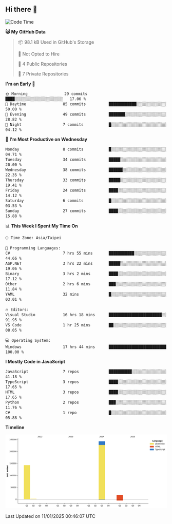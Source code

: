 ## Hi there 👋

<!--
**Latisha19/Latisha19** is a ✨ _special_ ✨ repository because its `README.md` (this file) appears on your GitHub profile.

Here are some ideas to get you started:

- 🔭 I’m currently working on ...
- 🌱 I’m currently learning ...
- 👯 I’m looking to collaborate on ...
- 🤔 I’m looking for help with ...
- 💬 Ask me about ...
- 📫 How to reach me: ...
- 😄 Pronouns: ...
- ⚡ Fun fact: ...
-->

<!--START_SECTION:waka-->
![Code Time](http://img.shields.io/badge/Code%20Time-1%2C287%20hrs%2058%20mins-blue)

**🐱 My GitHub Data** 

> 📦 98.1 kB Used in GitHub's Storage 
 > 
> 🚫 Not Opted to Hire
 > 
> 📜 4 Public Repositories 
 > 
> 🔑 7 Private Repositories 
 > 
**I'm an Early 🐤** 

```text
🌞 Morning                29 commits          ████░░░░░░░░░░░░░░░░░░░░░   17.06 % 
🌆 Daytime                85 commits          ████████████░░░░░░░░░░░░░   50.00 % 
🌃 Evening                49 commits          ███████░░░░░░░░░░░░░░░░░░   28.82 % 
🌙 Night                  7 commits           █░░░░░░░░░░░░░░░░░░░░░░░░   04.12 % 
```
📅 **I'm Most Productive on Wednesday** 

```text
Monday                   8 commits           █░░░░░░░░░░░░░░░░░░░░░░░░   04.71 % 
Tuesday                  34 commits          █████░░░░░░░░░░░░░░░░░░░░   20.00 % 
Wednesday                38 commits          ██████░░░░░░░░░░░░░░░░░░░   22.35 % 
Thursday                 33 commits          █████░░░░░░░░░░░░░░░░░░░░   19.41 % 
Friday                   24 commits          ████░░░░░░░░░░░░░░░░░░░░░   14.12 % 
Saturday                 6 commits           █░░░░░░░░░░░░░░░░░░░░░░░░   03.53 % 
Sunday                   27 commits          ████░░░░░░░░░░░░░░░░░░░░░   15.88 % 
```


📊 **This Week I Spent My Time On** 

```text
🕑︎ Time Zone: Asia/Taipei

💬 Programming Languages: 
C#                       7 hrs 55 mins       ███████████░░░░░░░░░░░░░░   44.66 % 
ASP.NET                  3 hrs 22 mins       █████░░░░░░░░░░░░░░░░░░░░   19.06 % 
Binary                   3 hrs 2 mins        ████░░░░░░░░░░░░░░░░░░░░░   17.12 % 
Other                    2 hrs 6 mins        ███░░░░░░░░░░░░░░░░░░░░░░   11.84 % 
YAML                     32 mins             █░░░░░░░░░░░░░░░░░░░░░░░░   03.01 % 

🔥 Editors: 
Visual Studio            16 hrs 18 mins      ███████████████████████░░   91.95 % 
VS Code                  1 hr 25 mins        ██░░░░░░░░░░░░░░░░░░░░░░░   08.05 % 

💻 Operating System: 
Windows                  17 hrs 44 mins      █████████████████████████   100.00 % 
```

**I Mostly Code in JavaScript** 

```text
JavaScript               7 repos             ██████████░░░░░░░░░░░░░░░   41.18 % 
TypeScript               3 repos             ████░░░░░░░░░░░░░░░░░░░░░   17.65 % 
HTML                     3 repos             ████░░░░░░░░░░░░░░░░░░░░░   17.65 % 
Python                   2 repos             ███░░░░░░░░░░░░░░░░░░░░░░   11.76 % 
C#                       1 repo              █░░░░░░░░░░░░░░░░░░░░░░░░   05.88 % 
```



**Timeline**

![Lines of Code chart](https://raw.githubusercontent.com/Latisha19/Latisha19/main/assets/bar_graph.png)


 Last Updated on 11/01/2025 00:46:07 UTC
<!--END_SECTION:waka-->

